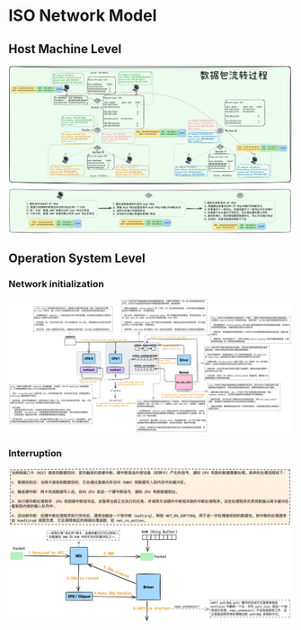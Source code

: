 # ISO Network Model

## Host Machine Level

![data-transmit](../images/00_data-transmit.png)

## Operation System Level

### Network initialization

![linux-network](../images/01_linux-net.png)

### Interruption

![linux-interrupt](../images/01_linux-net-irq.png)
